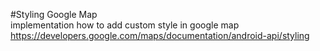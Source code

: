 #Styling Google Map</br>
implementation how to add custom style in google map</br>
https://developers.google.com/maps/documentation/android-api/styling